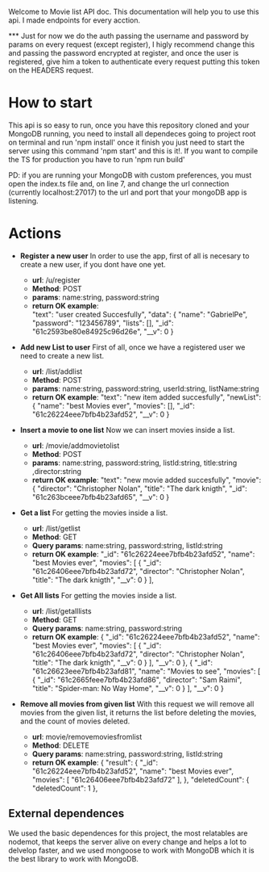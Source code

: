 
Welcome to Movie list API doc. 
This documentation will help you to use this api.
I made endpoints for every acction.

*** Just for now we do the auth passing the username and password by params on every request (except register),
I higly recommend change this and passing the password encrypted at register, and once the user is registered, give him a token to authenticate every request putting this token on the HEADERS request.

# How to start
This api is so easy to run, once you have this repository cloned and your MongoDB running, you need to install all dependeces going to project root on terminal and run 'npm install' once it finish you just need to start the server using this command 'npm start' and this is it!. If you want to compile the TS for production you have to run 'npm run build'

PD: if you are running your MongoDB with custom preferences, you must open the index.ts file and, on line 7, and change the url connection (currently localhost:27017) to the url and port that your mongoDB app is listening.

# Actions

* **Register a new user**
    In order to use the app, first of all is necesary to create a new user, if you dont have one yet.
    * **url**: /u/register
    * **Method**: POST
    * **params**: name:string, password:string
    * **return OK example**:  
        "text": "user created Succesfully",
        "data": {
            "name": "GabrielPe",
            "password": "123456789",
            "lists": [],
            "_id": "61c2593be80e84925c96d26e",
            "__v": 0
        }

    
* **Add new List to user**
    First of all, once we have a registered user we need to create a new list.
    * **url**: /list/addlist
    * **Method**: POST
    * **params**: name:string, password:string, userId:string, listName:string
    * **return OK example**: 
        "text": "new item added succesfully",
        "newList": {
            "name": "best Movies ever",
            "movies": [],
            "_id": "61c26224eee7bfb4b23afd52",
            "__v": 0
        }
        
    
* **Insert a movie to one list**
    Now we can insert movies inside a list.
    * **url**: /movie/addmovietolist
    * **Method**: POST
    * **params**: name:string, password:string, listId:string, title:string ,director:string
    * **return OK example**: 
        "text": "new movie added succesfully",
        "movie": {
            "director": "Christopher Nolan",
            "title": "The dark knigth",
            "_id": "61c263bceee7bfb4b23afd65",
            "__v": 0
        }
    
* **Get a list**
    For getting the movies inside a list. 
    * **url**: /list/getlist
    * **Method**: GET
    * **Query params**: name:string, password:string, listId:string
    * **return OK example**: 
        "_id": "61c26224eee7bfb4b23afd52",
        "name": "best Movies ever",
        "movies": [
            {
                "_id": "61c26406eee7bfb4b23afd72",
                "director": "Christopher Nolan",
                "title": "The dark knigth",
                "__v": 0
            }
        ],
    
* **Get All lists**
    For getting the movies inside a list. 
    * **url**: /list/getalllists
    * **Method**: GET
    * **Query params**: name:string, password:string
    * **return OK example**: 
        {
        "_id": "61c26224eee7bfb4b23afd52",
        "name": "best Movies ever",
        "movies": [
            {
                "_id": "61c26406eee7bfb4b23afd72",
                "director": "Christopher Nolan",
                "title": "The dark knigth",
                "__v": 0
            }
        ],
        "__v": 0
        },
        {
            "_id": "61c26623eee7bfb4b23afd81",
            "name": "Movies to see",
            "movies": [
                {
                    "_id": "61c2665feee7bfb4b23afd86",
                    "director": "Sam Raimi",
                    "title": "Spider-man: No Way Home",
                    "__v": 0
                }
            ],
            "__v": 0
        }
* **Remove all movies from given list**
    With this request we will remove all movies from the given list, it returns the list before deleting the movies, and the count of movies deleted. 
    * **url**: movie/removemoviesfromlist
    * **Method**: DELETE
    * **Query params**: name:string, password:string, listId:string
    * **return OK example**: 
        {
            "result": {
            "_id": "61c26224eee7bfb4b23afd52",
            "name": "best Movies ever",
            "movies": 
            [
                "61c26406eee7bfb4b23afd72"
            ],
        },
        "deletedCount": {
            "deletedCount": 1
        },


## External dependences
We used the basic dependences for this project, the most relatables are nodemot, that keeps the server alive on every change and helps a lot to delvelop faster, and we used mongoose to work with MongoDB which it is the best library to work with MongoDB.

